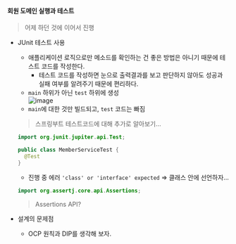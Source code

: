#### 회원 도메인 실행과 테스트
> 어제 하던 것에 이어서 진행

- JUnit 테스트 사용
  - 애플리케이션 로직으로만 메소드를 확인하는 건 좋은 방법은 아니기 때문에 테스트 코드를 작성한다.
    - 테스트 코드를 작성하면 눈으로 출력결과를 보고 판단하지 않아도 성공과 실패 여부를 알려주기 때문에 편리하다.
  - `main` 하위가 아닌 `test` 하위에 생성
  <br> ![image](https://user-images.githubusercontent.com/39394592/177802614-c651a813-9062-4dd1-aa58-86d55e31f6eb.png)
  - `main`에 대한 것만 빌드되고, `test` 코드는 빠짐
   > 스프링부트 테스트코드에 대해 추가로 알아보기...
  ```java
  import org.junit.jupiter.api.Test;
  
  public class MemberServiceTest {
    @Test
  }
  ```

  - 진행 중 에러 `'class' or 'interface' expected` => 클래스 안에 선언하자...


  ```java
  import org.assertj.core.api.Assertions;
  ```
  > Assertions API?

- 설계의 문제점
  - OCP 원칙과 DIP를 생각해 보자.
